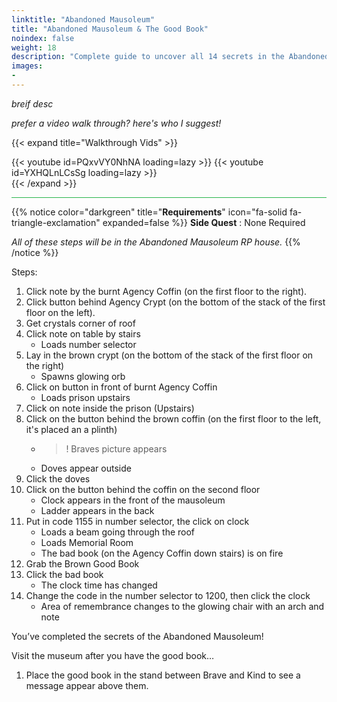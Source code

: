```yaml
---
linktitle: "Abandoned Mausoleum"
title: "Abandoned Mausoleum & The Good Book"
noindex: false
weight: 18
description: "Complete guide to uncover all 14 secrets in the Abandoned Mausoleum RP set. Solve puzzles, unlock the glowing chair, and reveal hidden lore."
images:
- 
---
```


_breif desc_

_prefer a video walk through? here's who I suggest!_

{{< expand title="Walkthrough Vids" >}}

<div class="grid-2 post-vid-dot">
{{< youtube id=PQxvVY0NhNA loading=lazy >}}
{{< youtube id=YXHQLnLCsSg loading=lazy >}}
</div>
{{< /expand >}}

<hr style="background-color: #28b44c" size=8>


{{% notice color="darkgreen" title="**Requirements**" icon="fa-solid fa-triangle-exclamation" expanded=false %}}
**Side Quest** : None Required

_All of these steps will be in the Abandoned Mausoleum RP house._
{{% /notice %}}


Steps:
1. Click note by the burnt Agency Coffin (on the first floor to the right).
1. Click button behind Agency Crypt (on the bottom of the stack of the first floor on the left).
1. Get crystals corner of roof
1. Click note on table by stairs
    - Loads number selector
1. Lay in the brown crypt (on the bottom of the stack of the first floor on the right)
    - Spawns glowing orb
1. Click on button in front of burnt Agency Coffin
    - Loads prison upstairs
1. Click on note inside the prison (Upstairs)
1. Click on the button behind the brown coffin (on the first floor to the left, it's placed an a plinth)
    - >! Braves picture appears
    - Doves appear outside
1. Click the doves
1. Click on the button behind the coffin on the second floor
    - Clock appears in the front of the mausoleum
    - Ladder appears in the back
1. Put in code 1155 in number selector, the click on clock 
    - Loads a beam going through the roof
    - Loads Memorial Room
    - The bad book (on the Agency Coffin down stairs) is on fire
1. Grab the Brown Good Book
1. Click the bad book
    - The clock time has changed
1. Change the code in the number selector to 1200, then click the clock
    - Area of remembrance changes to the glowing chair with an arch and note

You’ve completed the secrets of the Abandoned Mausoleum!

Visit the museum after you have the good book…
1. Place the good book in the stand between Brave and Kind to see a message appear above them.
